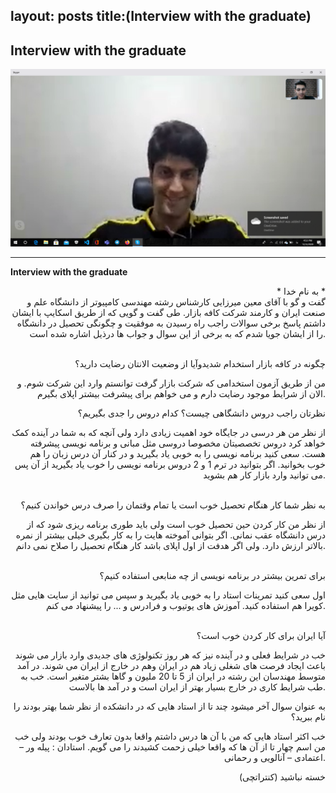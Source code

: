 layout: posts
title:(Interview with the graduate)
---

## Interview with the graduate





![alt text](../assets/images/skype.jpg "skype")

---
**Interview with the graduate**

<div align="right">
* به نام خدا * <br>
گفت و گو با آقای معین میرزایی کارشناس رشته مهندسی کامپیوتر از دانشگاه علم و صنعت ایران و کارمند شرکت کافه بازار.
طی گفت و گویی که از طریق اسکایپ با ایشان داشتم پاسخ  برخی سوالات راجب راه رسیدن به موفقیت و چگونگی تحصیل در دانشگاه را از ایشان جویا شدم که به  برخی از این سوال و جواب ها درذیل اشاره شده است.<br>

<br>چگونه در کافه بازار استخدام شدیدوآیا از وضعیت الانتان رضایت دارید؟
  
من از طریق آزمون استخدامی که شرکت بازار گرفت توانستم وارد این شرکت شوم. و الان از شرایط موجود رضایت دارم و می خواهم برای پیشرفت بیشتر اپلای بگیرم.<br>

نظرتان راجب دروس دانشگاهی چیست؟ کدام دروس را جدی بگیریم؟<br>

از نظر من هر درسی در جایگاه خود اهمیت زیادی دارد ولی آنچه که به شما در آینده کمک خواهد کرد دروس تخصصیتان مخصوصا دروسی مثل مبانی و برنامه نویسی پیشرفته هست. سعی کنید برنامه نویسی را به خوبی یاد بگیرید و در کنار آن درس زبان را هم خوب بخوانید. اگر بتوانید در ترم 1 و 2 دروس برنامه نویسی را خوب یاد بگیرید از آن پس می توانید وارد بازار کار هم بشوید.<br>

<br>به نظر شما کار هنگام تحصیل خوب است یا تمام وقتمان را صرف درس خواندن کنیم؟

از نظر من کار کردن حین تحصیل خوب است ولی باید طوری برنامه ریزی شود که از درس دانشگاه عقب نمانی. اگر بتوانی آموخته هایت را به کار بگیری خیلی بیشتر از نمره بالاتر ارزش دارد. ولی اگر هدفت از اول اپلای باشد کار هنگام تحصیل را صلاح نمی دانم.<br>


<br>برای تمرین بیشتر در برنامه نویسی از چه منابعی استفاده کنیم؟

اول سعی کنید تمرینات استاد را به خوبی یاد بگیرید و سپس می توانید از سایت هایی مثل کویرا هم استفاده کنید. آموزش های یوتیوب و فرادرس و ... را پیشنهاد می کنم.<br>

<br>آیا ایران برای کار کردن خوب است؟

خب در شرایط فعلی و در آینده نیز که هر روز تکنولوژی های جدیدی وارد بازار می شوند باعث ایجاد فرصت های شغلی زیاد هم در ایران وهم در خارج از ایران می شوند. در آمد متوسط مهندسان این رشته در ایران از 5 تا 20 ملیون و گاها بشتر متغیر است. خب به طب شرایط کاری در خارج بسیار بهتر از ایران است و در آمد ها بالاست.<br>

به عنوان سوال آخر میشود چند تا از استاد هایی که در دانشکده از نظر شما بهتر بودند را نام ببرید؟<br>

خب اکثر استاد هایی که من با آن ها درس داشتم واقعا بدون تعارف خوب بودند ولی خب من اسم چهار تا از آن ها که واقعا خیلی  زحمت کشیدند را می گویم. استادان : 
پیله ور – اعتمادی – آنالویی  و رحمانی.

خسته نباشید      (کنتراتچی)
